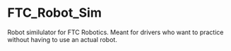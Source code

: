 # FTC_Robot_Sim
Robot similulator for FTC Robotics. Meant for drivers who want to practice without having to use an actual robot.
